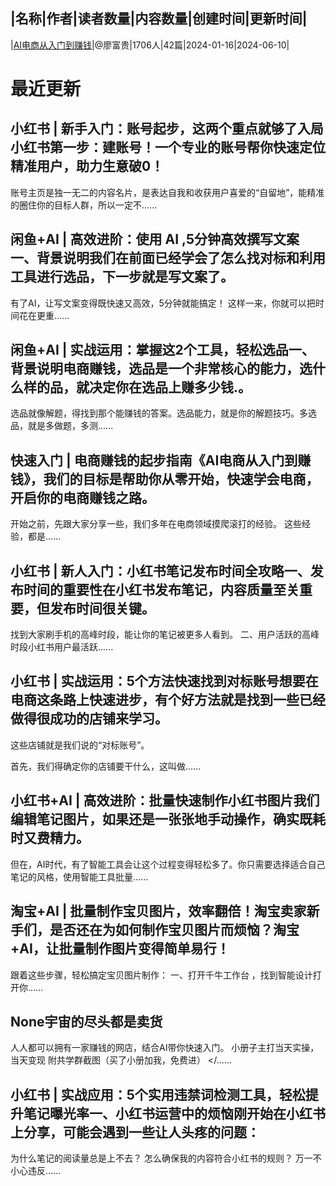 |名称|作者|读者数量|内容数量|创建时间|更新时间|
---
|[AI电商从入门到赚钱](https://xiaobot.net/p/fugui01?refer=0b133df9-27dc-423b-8101-639049001c13)|@廖富贵|1706人|42篇|2024-01-16|2024-06-10|

# 最近更新
## 小红书 | 新手入门：账号起步，这两个重点就够了入局小红书第一步：建账号！一个专业的账号帮你快速定位精准用户，助力生意破0！
账号主页是独一无二的内容名片，是表达自我和收获用户喜爱的“自留地”，能精准的圈住你的目标人群，所以一定不......
## 闲鱼+AI | 高效进阶：使用 AI ,5分钟高效撰写文案一、背景说明我们在前面已经学会了怎么找对标和利用工具进行选品，下一步就是写文案了。
有了AI，让写文案变得既快速又高效，5分钟就能搞定！
这样一来，你就可以把时间花在更重......
## 闲鱼+AI | 实战运用：掌握这2个工具，轻松选品一、背景说明电商赚钱，选品是一个非常核心的能力，选什么样的品，就决定你在选品上赚多少钱.。
选品就像解题，得找到那个能赚钱的答案。选品能力，就是你的解题技巧。多选品，就是多做题，多测......
## 快速入门 | 电商赚钱的起步指南《AI电商从入门到赚钱》，我们的目标是帮助你从零开始，快速学会电商，开启你的电商赚钱之路。
开始之前，先跟大家分享一些，我们多年在电商领域摸爬滚打的经验。
这些经验，都是......
## 小红书 | 新人入门：小红书笔记发布时间全攻略一、发布时间的重要性在小红书发布笔记，内容质量至关重要，但发布时间很关键。
 找到大家刷手机的高峰时段，能让你的笔记被更多人看到。
二、用户活跃的高峰时段小红书用户最活跃......
## 小红书 | 实战运用：5个方法快速找到对标账号想要在电商这条路上快速进步，有个好方法就是找到一些已经做得很成功的店铺来学习。
这些店铺就是我们说的“对标账号”。

首先，我们得确定你的店铺要干什么，这叫做......
## 小红书+AI | 高效进阶：批量快速制作小红书图片我们编辑笔记图片，如果还是一张张地手动操作，确实既耗时又费精力。

但在，AI时代，有了智能工具会让这个过程变得轻松多了。你只需要选择适合自己笔记的风格，使用智能工具批量......
## 淘宝+AI | 批量制作宝贝图片，效率翻倍！淘宝卖家新手们，是否还在为如何制作宝贝图片而烦恼？淘宝+AI，让批量制作图片变得简单易行！
跟着这些步骤，轻松搞定宝贝图片制作：
一、打开千牛工作台 ，找到智能设计打开你......
## None宇宙的尽头都是卖货
人人都可以拥有一家赚钱的网店，结合AI带你快速入门。
小册子主打当天实操，当天变现
附共学群截图（买了小册加我，免费进）
</......
## 小红书 | 实战应用：5个实用违禁词检测工具，轻松提升笔记曝光率一、小红书运营中的烦恼刚开始在小红书上分享，可能会遇到一些让人头疼的问题：
为什么笔记的阅读量总是上不去？
怎么确保我的内容符合小红书的规则？
万一不小心违反......

